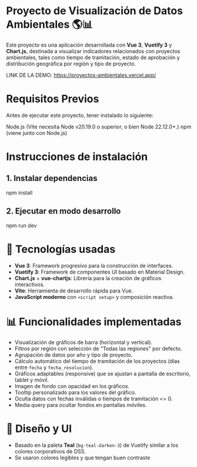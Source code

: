 # Proyecto de Visualización de Datos Ambientales 🌎📊

Este proyecto es una aplicación desarrollada con **Vue 3**, **Vuetify 3** y **Chart.js**, destinada a visualizar indicadores relacionados con proyectos ambientales, tales como tiempo de tramitación, estado de aprobación y distribución geográfica por región y tipo de proyecto.

LINK DE LA DEMO: https://proyectos-ambientales.vercel.app/

# Requisitos Previos
Antes de ejecutar este proyecto, tener instalado lo siguiente:

Node.js (Vite necesita Node v20.19.0 o superior, o bien Node 22.12.0+.)
npm (viene junto con Node.js)

# Instrucciones de instalación

## 1. Instalar dependencias
npm install

## 2. Ejecutar en modo desarrollo
npm run dev

# 🧩 Tecnologías usadas

- **Vue 3**: Framework progresivo para la construcción de interfaces.
- **Vuetify 3**: Framework de componentes UI basado en Material Design.
- **Chart.js** + **vue-chartjs**: Librería para la creación de gráficos interactivos.
- **Vite**: Herramienta de desarrollo rápida para Vue. 
- **JavaScript moderno** con `<script setup>` y composición reactiva.

# 📊 Funcionalidades implementadas

- Visualización de gráficos de barra (horizontal y vertical).
- Filtros por región con selección de "Todas las regiones" por defecto.
- Agrupación de datos por año y tipo de proyecto.
- Cálculo automático del tiempo de tramitación de los proyectos (días entre `fecha` y `fecha_resolucion`).
- Gráficos adaptables (responsive) que se ajustan a pantalla de escritorio, tablet y móvil.
- Imagen de fondo con opacidad en los gráficos.
- Tooltip personalizado para los valores del gráfico.
- Oculta datos con fechas inválidas o tiempos de tramitación <= 0.
- Media query para ocultar fondos en pantallas móviles.

# 🎨 Diseño y UI

- Basado en la paleta **Teal** (`bg-teal-darken-3`) de Vuetify similar a los colores corporativos de DSS.
- Se usaron colores legibles y que tengan buen contraste

